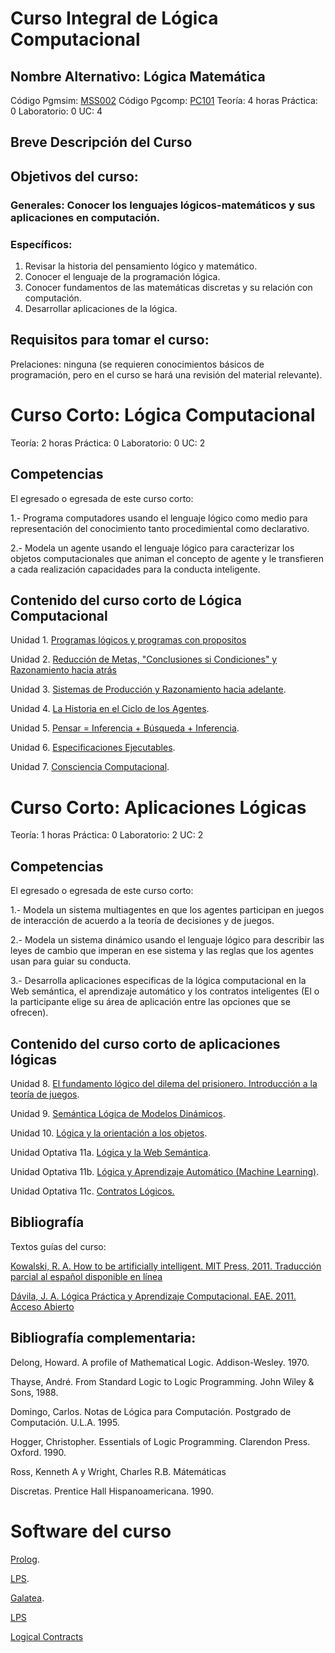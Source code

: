 # Curso Integral de Lógica Computacional
## Nombre Alternativo: Lógica Matemática

Código Pgmsim: [MSS002](http://www.ing.ula.ve/cesimo/programasPgsim/Lógica%20y%20Matemática%20para%20Simulación.pdf)
Código Pgcomp: [PC101](http://www.pgcomp.ula.ve/LogicayMatematicaComputacional.php)
Teoría: 4 horas
Práctica: 0
Laboratorio: 0
UC: 4

## Breve Descripción del Curso
## Objetivos del curso:
### Generales: Conocer los lenguajes lógicos-matemáticos y sus aplicaciones en computación.

### Específicos:
1. Revisar la historia del pensamiento lógico y matemático.
2. Conocer el lenguaje de la programación lógica.
3. Conocer fundamentos de las matemáticas discretas y su relación con computación.
4. Desarrollar aplicaciones de la lógica. 

## Requisitos para tomar el curso:
Prelaciones: ninguna (se requieren conocimientos básicos de programación, pero en el curso se hará una revisión del  material relevante).


# Curso Corto: Lógica Computacional
Teoría: 2 horas
Práctica: 0
Laboratorio: 0
UC: 2

## Competencias
El egresado o egresada de este curso corto:

1.- Programa computadores usando el lenguaje lógico como medio para representación del conocimiento tanto procedimiental como declarativo. 

2.- Modela un agente usando el lenguaje lógico para caracterizar los objetos computacionales que animan el concepto de agente y le transfieren a cada realización capacidades para la conducta inteligente. 


## Contenido del curso corto de Lógica Computacional
Unidad 1. [Programas lógicos y programas con propositos](http://webdelprofesor.ula.ve/ingenieria/jacinto/kowalski/capitulo01.html)

Unidad 2. [Reducción de Metas, "Conclusiones si Condiciones" y Razonamiento hacia atrás](http://webdelprofesor.ula.ve/ingenieria/jacinto/kowalski/capitulo02.html)

Unidad 3. [Sistemas de Producción y Razonamiento hacia adelante](http://webdelprofesor.ula.ve/ingenieria/jacinto/kowalski/capitulo03.html). 

Unidad 4. [La Historia en el Ciclo de los Agentes](http://webdelprofesor.ula.ve/ingenieria/jacinto/kowalski/capitulo04.html).

Unidad 5. [Pensar = Inferencia + Búsqueda + Inferencia](http://webdelprofesor.ula.ve/ingenieria/jacinto/kowalski/capitulo05.html).

Unidad 6. [Especificaciones Ejecutables](http://webdelprofesor.ula.ve/ingenieria/jacinto/kowalski/capitulo06.html). 

Unidad 7. [Consciencia Computacional](http://webdelprofesor.ula.ve/ingenieria/jacinto/kowalski/capitulo07.html).

# Curso Corto: Aplicaciones Lógicas
Teoría: 1 horas
Práctica: 0
Laboratorio: 2
UC: 2

## Competencias
El egresado o egresada de este curso corto:

1.- Modela un sistema multiagentes en que los agentes participan en juegos de interacción de acuerdo a la teoría de decisiones y de juegos. 

2.- Modela un sistema dinámico usando el lenguaje lógico para describir las leyes de cambio que imperan en ese sistema y las reglas que los agentes usan para guiar su conducta. 

3.- Desarrolla aplicaciones especificas de la lógica computacional en la Web semántica, el aprendizaje automático y los contratos inteligentes (El o la participante elige su área de aplicación entre las opciones que se ofrecen). 


## Contenido del curso corto de aplicaciones lógicas
Unidad 8. [El fundamento lógico del dilema del prisionero. Introducción a la teoría de juegos](http://webdelprofesor.ula.ve/ingenieria/jacinto/kowalski/capitulo08.html).

Unidad 9. [Semántica Lógica de Modelos Dinámicos](http://webdelprofesor.ula.ve/ingenieria/jacinto/kowalski/capitulo09.html).

Unidad 10. [Lógica y la orientación a los objetos](http://webdelprofesor.ula.ve/ingenieria/jacinto/kowalski/capitulo10.html).

Unidad Optativa 11a. [Lógica y la Web Semántica](http://webdelprofesor.ula.ve/ingenieria/jacinto/ws/web-semantica.html). 

Unidad Optativa 11b. [Lógica y Aprendizaje Automático (Machine Learning)](http://webdelprofesor.ula.ve/ingenieria/jacinto/libros/logica-practica-aprendizaje-computacional.pdf).

Unidad Optativa 11c. [Contratos Lógicos.](http://logicalcontracts.com/) 

## Bibliografía
Textos guías del curso: 

[Kowalski, R. A. How to be artificially intelligent. MIT Press, 2011. Traducción parcial al español disponible en línea](http://webdelprofesor.ula.ve/ingenieria/jacinto/logica/agentes-y-logica-computacional.html) 

[Dávila, J. A. Lógica Práctica y Aprendizaje Computacional. EAE. 2011. Acceso Abierto]( http://webdelprofesor.ula.ve/ingenieria/jacinto/libros/logica-practica-aprendizaje-computacional.pdf)

## Bibliografía complementaria: 
Delong, Howard. A profile of Mathematical Logic. Addison-Wesley. 1970.

Thayse, André. From Standard Logic to Logic Programming. John Wiley & Sons, 1988.

Domingo, Carlos. Notas de Lógica para Computación. Postgrado de Computación. U.L.A. 1995.

Hogger, Christopher. Essentials of Logic Programming. Clarendon Press. Oxford. 1990.

Ross, Kenneth A y Wright, Charles R.B. Mátemáticas

Discretas. Prentice Hall Hispanoamericana. 1990.

# Software del curso
[Prolog](http://www.swi-prolog.org).

[LPS](https://bitbucket.org/lpsmasters/lps_corner). 

[Galatea](http://galatea.sourceforge.net/Principal.htm). 

[LPS](https://bitbucket.org/lpsmasters/lps_corner) 

[Logical Contracts](http://logicalcontracts.com/) 
